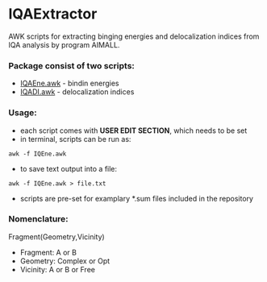 # IQAExtractor

AWK scripts for extracting binging energies and delocalization indices from IQA analysis by program AIMALL. 

### Package consist of two scripts:
- [IQAEne.awk](./IQAEne.awk) - bindin energies
- [IQADI.awk](./IQDI.awk) - delocalization indices

### Usage:
- each script comes with **USER EDIT SECTION**, which needs to be set
- in terminal, scripts can be run as:
```
awk -f IQEne.awk
```
- to save text output into a file:
```
awk -f IQEne.awk > file.txt
```
- scripts are pre-set for examplary \*.sum files included in the repository

### Nomenclature:
Fragment(Geometry,Vicinity)
- Fragment:     A or B
- Geometry:     Complex or Opt
- Vicinity:     A or B or Free

